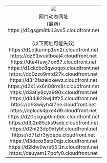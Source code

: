 ﻿<table>
  <tr></tr>
  <tr><td colspan=2 align=center><img src="https://d1gsgm8tk13vv5.cloudfront.net/Up/oGate.jpg" /></td></tr>
  <tr><td colspan=2 align=center>网门动态网址<br/>(最新)
<br>https://d1gsgm8tk13vv5.cloudfront.net
<br/><br/>(以下网址可能失效)
<br>https://d1ptkurmp1vn2r.cloudfront.net
<br>https://dz61wuktboaj4.cloudfront.net
<br>https://dte4fuwj7ox67.cloudfront.net
<br>https://d1ckcbc8qwoqox.cloudfront.net
<br>https://dc0zzo9mtd27k.cloudfront.net
<br>https://d3r2fazeiokewz.cloudfront.net
<br>https://d2x1vx6n08rm8r.cloudfront.net
<br>https://d3atiy6cyz990x.cloudfront.net
<br>https://d34j928wj4tfz5.cloudfront.net
<br>https://d93wijyh4l7ee.cloudfront.net
<br>https://dplcck4pxe4d9.cloudfront.net
<br>https://d20qkgqp0im0dc.cloudfront.net
<br>https://d3j2n85zks9sxb.cloudfront.net
<br>https://d2ni23dp9xtybt.cloudfront.net
<br>https://d7tzfr3iyoepe.cloudfront.net
<br>https://d3dcoz5stz0qjz.cloudfront.net
<br>https://d2khv0wrs55i1n.cloudfront.net
<br>https://dsuyam17pofy0.cloudfront.net
    </td>
  </tr>
</table>
